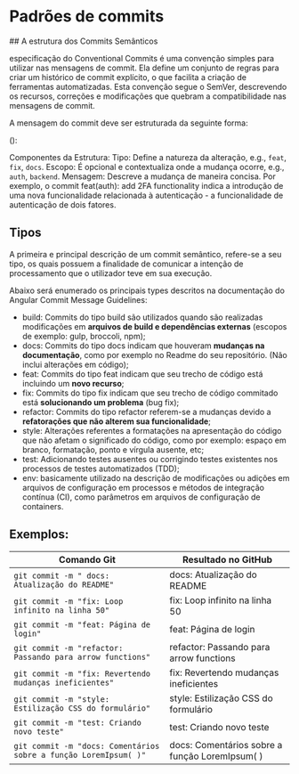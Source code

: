 # Padrões de commits

## A estrutura dos Commits Semânticos

especificação do Conventional Commits é uma convenção simples para utilizar nas mensagens de commit. Ela define um conjunto de regras para criar um histórico de commit explícito, o que facilita a criação de ferramentas automatizadas. Esta convenção segue o SemVer, descrevendo os recursos, correções e modificações que quebram a compatibilidade nas mensagens de commit.

A mensagem do commit deve ser estruturada da seguinte forma:

<tipo>(<escopo>): <mensagem>

Componentes da Estrutura:
Tipo: Define a natureza da alteração, e.g., `feat`, `fix`, `docs`.
Escopo: É opcional e contextualiza onde a mudança ocorre, e.g., `auth`, `backend`.
Mensagem: Descreve a mudança de maneira concisa.
Por exemplo, o commit feat(auth): add 2FA functionality indica a introdução de uma nova funcionalidade relacionada à autenticação - a funcionalidade de autenticação de dois fatores.

## Tipos

A primeira e principal descrição de um commit semântico, refere-se a seu tipo, os quais possuem a finalidade de comunicar a intenção de processamento que o utilizador teve em sua execução.

Abaixo será enumerado os principais types descritos na documentação do Angular Commit Message Guidelines:

- build: Commits do tipo build são utilizados quando são realizadas modificações em **arquivos de build e dependências externas** (escopos de exemplo: gulp, broccoli, npm);
- docs: Commits do tipo docs indicam que houveram **mudanças na documentação**, como por exemplo no Readme do seu repositório. (Não inclui alterações em código);
- feat: Commits do tipo feat indicam que seu trecho de código está incluindo um **novo recurso**;
- fix: Commits do tipo fix indicam que seu trecho de código commitado está **solucionando um problema** (bug fix);
- refactor: Commits do tipo refactor referem-se a mudanças devido a **refatorações que não alterem sua funcionalidade**;
- style: Alterações referentes a formatações na apresentação do código que não afetam o significado do código, como por exemplo: espaço em branco, formatação, ponto e vírgula ausente, etc;
- test: Adicionando testes ausentes ou corrigindo testes existentes nos processos de testes automatizados (TDD);
- env: basicamente utilizado na descrição de modificações ou adições em arquivos de configuração em processos e métodos de integração contínua (CI), como parâmetros em arquivos de configuração de containers.

## Exemplos:

<table>
  <thead>
    <tr>
      <th>Comando Git</th>
      <th>Resultado no GitHub</th>
    </tr>
  </thead>
 <tbody>
      <td>
        <code>git commit -m " docs: Atualização do README"</code>
      </td>
      <td>docs: Atualização do README</td>
    </tr>
    <tr>
      <td>
        <code>git commit -m "fix: Loop infinito na linha 50"</code>
      </td>
      <td>fix: Loop infinito na linha 50</td>
    </tr>
    <tr>
      <td>
        <code>git commit -m "feat: Página de login"</code>
      </td>
      <td>feat: Página de login</td>
    </tr>
    <tr>
      <td>
        <code>git commit -m "refactor: Passando para arrow functions"</code>
      </td>
      <td>refactor: Passando para arrow functions</td>
    </tr>
      <td>
        <code>git commit -m "fix: Revertendo mudanças ineficientes"</code>
      </td>
      <td>fix: Revertendo mudanças ineficientes</td>
    </tr>
    <tr>
      <td>
        <code>git commit -m "style: Estilização CSS do formulário"</code>
      </td>
      <td>style: Estilização CSS do formulário</td>
    </tr>
    <tr>
      <td>
        <code>git commit -m "test: Criando novo teste"</code>
      </td>
      <td>test: Criando novo teste</td>
    </tr>
    <tr>
      <td>
        <code>git commit -m "docs: Comentários sobre a função LoremIpsum( )"</code>
      </td>
      <td>docs: Comentários sobre a função LoremIpsum( )</td>
    </tr>
  </tbody>
</table>

